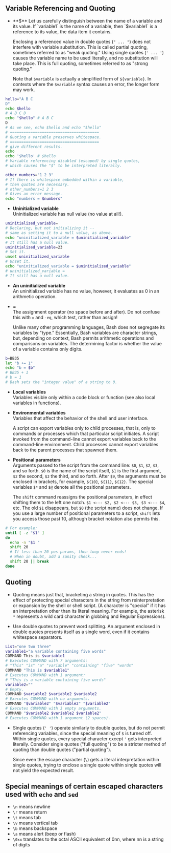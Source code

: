 ## Variable Referencing and Quoting

- **$**  
  Let us carefully distinguish between the name of a variable and its value. If `variable1` is the name of a variable, then `$variable1` is a reference to its value, the data item it contains.

  Enclosing a referenced value in double quotes (`" ... "`) does not interfere with variable substitution. This is called partial quoting, sometimes referred to as "weak quoting." Using single quotes (`' ... '`) causes the variable name to be used literally, and no substitution will take place. This is full quoting, sometimes referred to as "strong quoting."

  Note that `$variable` is actually a simplified form of `${variable}`. In contexts where the `$variable` syntax causes an error, the longer form may work.

```bash
hello="A B C
D"
echo $hello
# A B C D
echo "$hello" # A B C
D
# As we see, echo $hello and echo "$hello"
# =======================================
# Quoting a variable preserves whitespace.
# =======================================
# give different results.
echo
echo '$hello' # $hello
# Variable referencing disabled (escaped) by single quotes,
# which causes the "$" to be interpreted literally.
```

```bash
other_numbers="1 2 3"
# If there is whitespace embedded within a variable,
# then quotes are necessary.
# other_numbers=1 2 3
# Gives an error message.
echo "numbers = $numbers"
```

- **Uninitialized variable**  
  Uninitialized variable has null value (no value at all!).

```bash
uninitialized_variable=
# Declaring, but not initializing it --
# same as setting it to a null value, as above.
echo "uninitialized_variable = $uninitialized_variable"
# It still has a null value.
uninitialized_variable=23
# Set it.
unset uninitialized_variable
# Unset it.
echo "uninitialized_variable = $uninitialized_variable"
# uninitialized_variable =
# It still has a null value.
```

- **An uninitialized variable**  
  An uninitialized variable has no value, however, it evaluates as 0 in an arithmetic operation.

- **=**  
  The assignment operator (no space before and after). Do not confuse this with `=` and `-eq`, which test, rather than assign!

  Unlike many other programming languages, Bash does not segregate its variables by "type." Essentially, Bash variables are character strings, but, depending on context, Bash permits arithmetic operations and comparisons on variables. The determining factor is whether the value of a variable contains only digits.

```bash
b=BB35
let "b += 1"
echo "b = $b"
# BB35 + 1
# b = 1
# Bash sets the "integer value" of a string to 0.
```

- **Local variables**  
  Variables visible only within a code block or function (see also local variables in functions).

- **Environmental variables**  
  Variables that affect the behavior of the shell and user interface.

  A script can export variables only to child processes, that is, only to commands or processes which that particular script initiates. A script invoked from the command-line cannot export variables back to the command-line environment. Child processes cannot export variables back to the parent processes that spawned them.

- **Positional parameters**  
  Arguments passed to the script from the command line: `$0`, `$1`, `$2`, `$3`, and so forth. `$0` is the name of the script itself, `$1` is the first argument, `$2` the second, `$3` the third, and so forth. After `$9`, the arguments must be enclosed in brackets, for example, `${10}`, `${11}`, `${12}`. The special variables `$*` and `$@` denote all the positional parameters.

  The `shift` command reassigns the positional parameters, in effect shifting them to the left one notch. `$1 <--- $2, $2 <--- $3, $3 <--- $4`, etc. The old `$1` disappears, but `$0` (the script name) does not change. If you use a large number of positional parameters to a script, `shift` lets you access those past 10, although bracket notation also permits this.

```bash
# For example:
until [ -z "$1" ]
do
  echo -n "$1 "
  shift 20
  # If less than 20 pos params, then loop never ends!
  # When in doubt, add a sanity check...
  shift 20 || break
done
```

## Quoting

- Quoting means just that, bracketing a string in quotes. This has the effect of protecting special characters in the string from reinterpretation or expansion by the shell or shell script. (A character is "special" if it has an interpretation other than its literal meaning. For example, the asterisk `*` represents a wild card character in globbing and Regular Expressions).

- Use double quotes to prevent word splitting. An argument enclosed in double quotes presents itself as a single word, even if it contains whitespace separators.

```bash
List="one two three"
variable1="a variable containing five words"
COMMAND This is $variable1
# Executes COMMAND with 7 arguments:
# "This" "is" "a" "variable" "containing" "five" "words"
COMMAND "This is $variable1"
# Executes COMMAND with 1 argument:
# "This is a variable containing five words"
variable2=""
# Empty.
COMMAND $variable2 $variable2 $variable2
# Executes COMMAND with no arguments.
COMMAND "$variable2" "$variable2" "$variable2"
# Executes COMMAND with 3 empty arguments.
COMMAND "$variable2 $variable2 $variable2"
# Executes COMMAND with 1 argument (2 spaces).
```

- Single quotes (`' '`) operate similarly to double quotes, but do not permit referencing variables, since the special meaning of `$` is turned off. Within single quotes, every special character except `'` gets interpreted literally. Consider single quotes ("full quoting") to be a stricter method of quoting than double quotes ("partial quoting").

  Since even the escape character (`\`) gets a literal interpretation within single quotes, trying to enclose a single quote within single quotes will not yield the expected result.

## Special meanings of certain escaped characters used with `echo` and `sed`

- `\n` means newline
- `\r` means return
- `\t` means tab
- `\v` means vertical tab
- `\b` means backspace
- `\a` means alert (beep or flash)
- `\0xx` translates to the octal ASCII equivalent of 0nn, where nn is a string of digits
